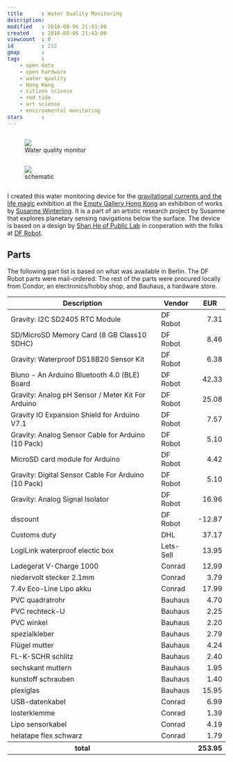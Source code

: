 ```yaml
---
title      : Water Quality Monitoring
description: 
modified   : 2018-08-06 21:43:00
created    : 2018-08-06 21:43:00
viewcount  : 0
id         : 232
gmap       : 
tags       :
    - open data
    - open hardware
    - water quality
    - Hong Kong
    - citizen science
    - red tide
    - art science
    - environmental monitoring
stars      : 
---
```


<style>
td.num,
th.num {
    text-align: right;
}
</style>

<div class="row">
    <div class="six columns">
        <figure>
            <img src="wmd1.jpg">
            <figcaption>Water quality monitor</figcaption>
        </figure>
    </div>
    <div class="six columns">
        <figure>
            <img src="wmd2.jpg">
            <figcaption>schematic</figcaption>
        </figure>
    </div>
</div>

I created this water monitoring device for the [gravitational currents and the life magic](https://emptygallery.com/exhibitions/eg12_gravitational-currents-the-life-magic/) exhibition at the [Empty Gallery Hong Kong](https://emptygallery.com) an exhibition of works by [Susanne Winterling](http://www.susannewinterling.com). It is a part of an artistic research project by Susanne that explores planetary sensing navigations below the surface. The device is based on a design by [Shan He of Public Lab](https://publiclab.org/notes/shanlter/06-08-2017/knowflow-automatic-water-meter) in cooperation with the folks at [DF Robot](https://www.dfrobot.com).

## Parts

The following part list is based on what was available in Berlin. The DF Robot parts were mail-ordered. The rest of the parts were procured locally from Condor, an electronics/hobby shop, and Bauhaus, a hardware store.

<table>
    <thead>
        <tr>
            <th>Description</th>
            <th>Vendor</th>
            <th>EUR</th>
        </tr>
    </thead>
    <tbody>
        <tr>
            <td>Gravity: I2C SD2405 RTC Module</td>
            <td>DF Robot</td>
            <td class="num">7.31</td>
        </tr>
        <tr>
            <td>SD/MicroSD Memory Card (8 GB Class10 SDHC)</td>
            <td>DF Robot</td>
            <td class="num">8.46</td>
        </tr>
        <tr>
            <td>Gravity: Waterproof DS18B20 Sensor Kit</td>
            <td>DF Robot</td>
            <td class="num">6.38</td>
        </tr>
        <tr>
            <td>Bluno - An Arduino Bluetooth 4.0 (BLE) Board</td>
            <td>DF Robot</td>
            <td class="num">42.33</td>
        </tr>
        <tr>
            <td>Gravity: Analog pH Sensor / Meter Kit For Arduino</td>
            <td>DF Robot</td>
            <td class="num">25.08</td>
        </tr>
        <tr>
            <td>Gravity IO Expansion Shield for Arduino V7.1</td>
            <td>DF Robot</td>
            <td class="num">7.57</td>
        </tr>
        <tr>
            <td>Gravity: Analog Sensor Cable for Arduino (10 Pack)</td>
            <td>DF Robot</td>
            <td class="num">5.10</td>
        </tr>
        <tr>
            <td>MicroSD card module for Arduino</td>
            <td>DF Robot</td>
            <td class="num">4.42</td>
        </tr>
        <tr>
            <td>Gravity: Digital Sensor Cable For Arduino (10 Pack)</td>
            <td>DF Robot</td>
            <td class="num">5.10</td>
        </tr>
        <tr>
            <td>Gravity: Analog Signal Isolator</td>
            <td>DF Robot</td>
            <td class="num">16.96</td>
        </tr>
        <tr>
            <td>discount</td>
            <td>DF Robot</td>
            <td class="num">-12.87</td>
        </tr>
        <tr>
            <td>Customs duty</td>
            <td>DHL</td>
            <td class="num">37.17</td>
        </tr>
        <tr>
            <td>LogiLink waterproof electic box</td>
            <td>Lets-Sell</td>
            <td class="num">13.95</td>
        </tr>
        <tr>
            <td>Ladegerat V-Charge 1000</td>
            <td>Conrad</td>
            <td class="num">12.99</td>
        </tr>
        <tr>
            <td>niedervolt stecker 2.1mm</td>
            <td>Conrad</td>
            <td class="num">3.79</td>
        </tr>
        <tr>
            <td>7.4v Eco-Line Lipo akku</td>
            <td>Conrad</td>
            <td class="num">17.99</td>
        </tr>
        <tr>
            <td>PVC quadratrohr</td>
            <td>Bauhaus</td>
            <td class="num">4.70</td>
        </tr>
        <tr>
            <td>PVC rechteck-U</td>
            <td>Bauhaus</td>
            <td class="num">2.25</td>
        </tr>
        <tr>
            <td>PVC winkel</td>
            <td>Bauhaus</td>
            <td class="num">2.20</td>
        </tr>
        <tr>
            <td>spezialkleber</td>
            <td>Bauhaus</td>
            <td class="num">2.79</td>
        </tr>
        <tr>
            <td>Flügel mutter</td>
            <td>Bauhaus</td>
            <td class="num">4.24</td>
        </tr>
        <tr>
            <td>FL-K-SCHR schlitz</td>
            <td>Bauhaus</td>
            <td class="num">2.40</td>
        </tr>
        <tr>
            <td>sechskant muttern</td>
            <td>Bauhaus</td>
            <td class="num">1.95</td>
        </tr>
        <tr>
            <td>kunstoff schrauben</td>
            <td>Bauhaus</td>
            <td class="num">1.40</td>
        </tr>
        <tr>
            <td>plexiglas</td>
            <td>Bauhaus</td>
            <td class="num">15.95</td>
        </tr>
        <tr>
            <td>USB-datenkabel</td>
            <td>Conrad</td>
            <td class="num">6.99</td>
        </tr>
        <tr>
            <td>losterklemme</td>
            <td>Conrad</td>
            <td class="num">1.39</td>
        </tr>
        <tr>
            <td>Lipo sensorkabel</td>
            <td>Conrad</td>
            <td class="num">4.19</td>
        </tr>
        <tr>
            <td>helatape flex schwarz</td>
            <td>Conrad</td>
            <td class="num">1.79</td>
        </tr>
        <tr>
            <th>total</th>
            <th></th>
            <th class="num">253.95</th>
        </tr>
    </tbody>
</table>